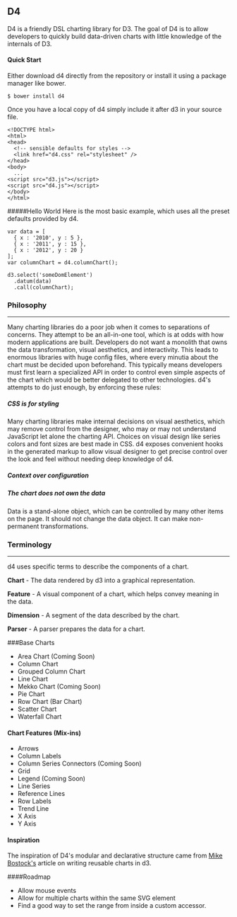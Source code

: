## D4

D4 is a friendly DSL charting library for D3. The goal of D4 is to allow developers
to quickly build data-driven charts with little knowledge of the internals of D3.

#### Quick Start

Either download d4 directly from the repository or install it using a package manager like bower.

    $ bower install d4

Once you have a local copy of d4 simply include it after d3 in your source file.

    <!DOCTYPE html>
    <html>
    <head>
      <!-- sensible defaults for styles -->
      <link href="d4.css" rel="stylesheet" />
    </head>
    <body>
      ...
    <script src="d3.js"></script>
    <script src="d4.js"></script>
    </body>
    </html>

#####Hello World
Here is the most basic example, which uses all the preset defaults provided by d4.

    var data = [
      { x : '2010', y : 5 },
      { x : '2011', y : 15 },
      { x : '2012', y : 20 }
    ];
    var columnChart = d4.columnChart();

    d3.select('someDomElement')
      .datum(data)
      .call(columnChart);

### Philosophy
* * *

Many charting libraries do a poor job when it comes to separations of concerns.
They attempt to be an all-in-one tool, which is at odds with how modern
applications are built. Developers do not want a monolith that owns
the data transformation, visual aesthetics, and interactivity. This leads to
enormous libraries with huge config files, where every minutia about the chart
must be decided upon beforehand. This typically means developers must first
learn a specialized API in order to control even simple aspects of the chart
which would be better delegated to other technologies. d4's attempts to do just
enough, by enforcing these rules:


##### CSS is for styling

Many charting libraries make internal decisions on visual aesthetics, which may
remove control from the designer, who may or may not understand JavaScript let
alone the charting API. Choices on visual design like series colors and font
sizes are best made in CSS. d4 exposes convenient hooks in the generated markup
to allow visual designer to get precise control over the look and feel without
needing deep knowledge of d4.

##### Context over configuration

##### The chart does not own the data

Data is a stand-alone object, which can be controlled by many other items on
the page. It should not change the data object. It can make non-permanent
transformations.

### Terminology
* * *

d4 uses specific terms to describe the components of a chart.

__Chart__ - The data rendered by d3 into a graphical representation.

__Feature__ - A visual component of a chart, which helps convey meaning in the data.

__Dimension__ - A segment of the data described by the chart.

__Parser__ - A parser prepares the data for a chart.

###Base Charts

* Area Chart (Coming Soon)
* Column Chart
* Grouped Column Chart
* Line Chart
* Mekko Chart (Coming Soon)
* Pie Chart
* Row Chart (Bar Chart)
* Scatter Chart
* Waterfall Chart

#### Chart Features (Mix-ins)

* Arrows
* Column Labels
* Column Series Connectors (Coming Soon)
* Grid
* Legend (Coming Soon)
* Line Series
* Reference Lines
* Row Labels
* Trend Line
* X Axis
* Y Axis


#### Inspiration
The inspiration of D4's modular and declarative structure came from
[Mike Bostock's](http://bost.ocks.org/mike/chart/) article on writing reusable
charts in d3.

####Roadmap
* Allow mouse events
* Allow for multiple charts within the same SVG element
* Find a good way to set the range from inside a custom accessor.